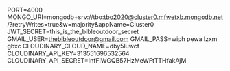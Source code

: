 PORT=4000
MONGO_URI=mongodb+srv://tbo:tbo2020@cluster0.mfwetxb.mongodb.net/?retryWrites=true&w=majority&appName=Cluster0
JWT_SECRET=this_is_the_bibleoutdoor_secret
GMAIL_USER=thebibleoutdoor@gmail.com
GMAIL_PASS=wiph pewa lzxm gbxc
CLOUDINARY_CLOUD_NAME=dby5luwcf
CLOUDINARY_API_KEY=313551696532564
CLOUDINARY_API_SECRET=InfFiWGQB57HzMeWFtTTHfakAjM
